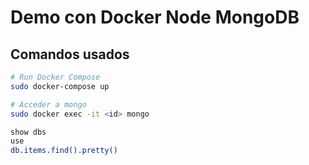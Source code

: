# Demo con Docker Node MongoDB 


## Comandos usados

```bash
# Run Docker Compose
sudo docker-compose up

# Acceder a mongo
sudo docker exec -it <id> mongo

show dbs
use
db.items.find().pretty()


